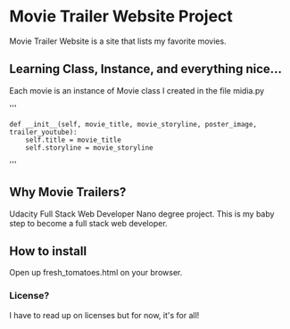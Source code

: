 # Movie Trailer Website Project
Movie Trailer Website is a site that lists my favorite movies.
## Learning Class, Instance, and everything nice...
Each movie is an instance of Movie class I created in the file midia.py

'''

    def __init__(self, movie_title, movie_storyline, poster_image, trailer_youtube):
        self.title = movie_title
        self.storyline = movie_storyline
'''

## Why Movie Trailers?
Udacity Full Stack Web Developer Nano degree project. This is my baby step to become a full stack web developer.
## How to install
Open up fresh_tomatoes.html on your browser.
### License?
I have to read up on licenses but for now, it's for all!

